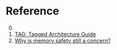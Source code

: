 # Reference

0. []()
0. [TAG: Tagged Architecture Guide](https://dl.acm.org/doi/pdf/10.1145/3533704)
0. [Why is memory safety still a concern?](https://docs.google.com/presentation/d/1EscMOcMNOwi-bCgOthjiwIXE30w_SeHk3ahjyY0pX10/edit#slide=id.p)

